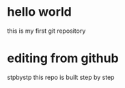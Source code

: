 # hello world
this is my first git repository

# editing from github
stpbystp
this repo is built step by step
